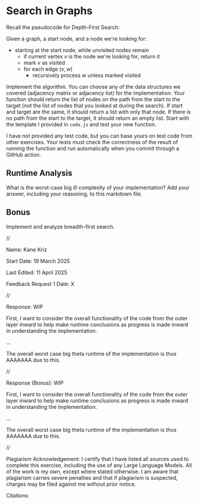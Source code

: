 # Search in Graphs

Recall the pseudocode for Depth-First Search:

Given a graph, a start node, and a node we're looking for:
- starting at the start node, while unvisited nodes remain
    - if current vertex $v$ is the node we're looking for, return it
    - mark $v$ as visited
    - for each edge $(v,w)$
        - recursively process $w$ unless marked visited

Implement the algorithm. You can choose any of the data structures we covered
(adjacency matrix or adjacency list) for the implementation. Your function
should return the list of nodes on the path from the start to the target (not
the list of nodes that you looked at during the search). If start and target are
the same, it should return a list with only that node. If there is no path from
the start to the target, it should return an empty list. Start with the template
I provided in `code.js` and test your new function.

I have not provided any test code, but you can base yours on test code from
other exercises. Your tests must check the correctness of the result of running
the function and run automatically when you commit through a GitHub action.

## Runtime Analysis

What is the worst-case big $\Theta$ complexity of your implementation? Add your
answer, including your reasoning, to this markdown file.

## Bonus

Implement and analyze breadth-first search.


//


Name: Kane Kriz

Start Date: 19 March 2025

Last Edited: 11 April 2025

Feedback Request 1 Date: X


//


Response: WIP


First, I want to consider the overall functionality of the code from the outer layer inward to help make runtime conclusions as progress is made inward in understanding the implementation.

...

The overall worst case big theta runtime of the implementation is thus AAAAAAA due to this.


//


Response (Bonus): WIP


First, I want to consider the overall functionality of the code from the outer layer inward to help make runtime conclusions as progress is made inward in understanding the implementation.

...

The overall worst case big theta runtime of the implementation is thus AAAAAAA due to this.


//


Plagiarism Acknowledgement: I certify that I have listed all sources used to complete this exercise, including the use of any Large Language Models. All of the work is my own, except where stated otherwise. I am aware that plagiarism carries severe penalties and that if plagiarism is suspected, charges may be filed against me without prior notice.


Citations:
